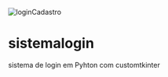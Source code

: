 ![loginCadastro](https://github.com/user-attachments/assets/e5554f6b-89f6-4c6b-b3fa-14f7c0a328cb)
# sistemalogin
sistema de login em Pyhton com customtkinter
